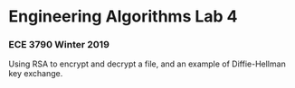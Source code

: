 # Engineering Algorithms Lab 4
### ECE 3790 Winter 2019
Using RSA to encrypt and decrypt a file, and an example of Diffie-Hellman key exchange.
